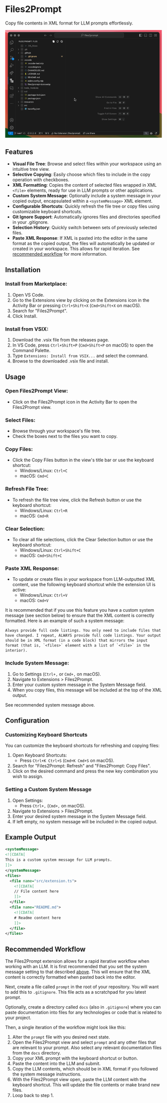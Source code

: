 # Files2Prompt

Copy file contents in XML format for LLM prompts effortlessly.

![Demo](demo.gif)

## Features

- **Visual File Tree**: Browse and select files within your workspace using an intuitive tree view.
- **Selective Copying**: Easily choose which files to include in the copy operation with checkboxes.
- **XML Formatting**: Copies the content of selected files wrapped in XML `<file>` elements, ready for use in LLM prompts or other applications.
- **Custom System Message**: Optionally include a system message in your copied output, encapsulated within a `<systemMessage>` XML element.
- **Configurable Shortcuts**: Quickly refresh the file tree or copy files using customizable keyboard shortcuts.
- **Git Ignore Support**: Automatically ignores files and directories specified in your .gitignore.
- **Selection History**: Quickly switch between sets of previously selected files.
- **Paste XML Response**: If XML is pasted into the editor in the same format as the copied output, the files will automatically be updated or created in your workspace. This allows for rapid iteration. See [recommended workflow](#recommended-workflow) for more information.

## Installation

### Install from Marketplace:

1. Open VS Code.
2. Go to the Extensions view by clicking on the Extensions icon in the Activity Bar or pressing `Ctrl+Shift+X` (`Cmd+Shift+X` on macOS).
3. Search for "Files2Prompt".
4. Click Install.

### Install from VSIX:

1. Download the .vsix file from the releases page.
2. In VS Code, press `Ctrl+Shift+P` (`Cmd+Shift+P` on macOS) to open the Command Palette.
3. Type `Extensions: Install from VSIX...` and select the command.
4. Browse to the downloaded .vsix file and install.

## Usage

### Open Files2Prompt View:

- Click on the Files2Prompt icon in the Activity Bar to open the Files2Prompt view.

### Select Files:

- Browse through your workspace's file tree.
- Check the boxes next to the files you want to copy.

### Copy Files:

- Click the Copy Files button in the view's title bar or use the keyboard shortcut:
  - Windows/Linux: `Ctrl+C`
  - macOS: `Cmd+C`

### Refresh File Tree:

- To refresh the file tree view, click the Refresh button or use the keyboard shortcut:
  - Windows/Linux: `Ctrl+R`
  - macOS: `Cmd+R`

### Clear Selection:

- To clear all file selections, click the Clear Selection button or use the keyboard shortcut:
  - Windows/Linux: `Ctrl+Shift+C`
  - macOS: `Cmd+Shift+C`

### Paste XML Response:

- To update or create files in your workspace from LLM-outputted XML content, use the following keyboard shortcut while the extension UI is active:
  - Windows/Linux: `Ctrl+V`
  - macOS: `Cmd+V`

It is recommended that if you use this feature you have a custom system message (see section below) to ensure that the XML content is correctly formatted. Here is an example of such a system message:

```
Always provide full code listings. You only need to include files that have changed. I repeat, ALWAYS provide full code listings. Your output should be in XML format (in a code block) that mirrors the input format (that is, `<files>` element with a list of `<file>` in the interior).
```

### Include System Message:

1. Go to Settings (`Ctrl+,` or `Cmd+,` on macOS).
2. Navigate to Extensions > Files2Prompt.
3. Enter your custom system message in the System Message field.
4. When you copy files, this message will be included at the top of the XML output.

See recommended system message above.



## Configuration

### Customizing Keyboard Shortcuts

You can customize the keyboard shortcuts for refreshing and copying files:

1. Open Keyboard Shortcuts:
   - Press `Ctrl+K Ctrl+S` (`Cmd+K Cmd+S` on macOS).
2. Search for "Files2Prompt: Refresh" and "Files2Prompt: Copy Files".
3. Click on the desired command and press the new key combination you wish to assign.

### Setting a Custom System Message

1. Open Settings:
   - Press `Ctrl+,` (`Cmd+,` on macOS).
2. Navigate to Extensions > Files2Prompt.
3. Enter your desired system message in the System Message field.
4. If left empty, no system message will be included in the copied output.

## Example Output

```xml
<systemMessage>
<![CDATA[
This is a custom system message for LLM prompts.
]]>
</systemMessage>
<files>
  <file name="src/extension.ts">
    <![CDATA[
    // File content here
    ]]>
  </file>
  <file name="README.md">
    <![CDATA[
    # Readme content here
    ]]>
  </file>
</files>
```

## Recommended Workflow

The Files2Prompt extension allows for a rapid iterative workflow when working with an LLM. It is first recommended that you set the system message setting to that described [above](#include-system-message). This will ensure that the XML content is correctly formatted when pasted back into the editor.

Next, create a file called `prompt` in the root of your repository. You will want to add this to `.gitignore`. This file acts as a scratchpad for you latest prompt.

Optionally, create a directory called `docs` (also in `.gitignore`) where you can paste documentation into files for any technologies or code that is related to your project.

Then, a single iteration of the workflow might look like this:

1. Alter the `prompt` file with you desired next state.
2. Open the Files2Prompt view and select `prompt` and any other files that are relevant to your prompt. Also select any relevant documentation files from the `docs` directory.
3. Copy your XML prompt with the keyboard shortcut or button.
4. Paste the content into the LLM and submit.
5. Copy the LLM contents, which should be in XML format if you followed the system message instructions.
6. With the Files2Prompt view open, paste the LLM content with the keyboard shortcut. This will update the file contents or make brand new files.
7. Loop back to step 1.
